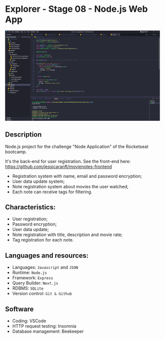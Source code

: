 # Explorer - Stage 08 - Node.js Web App

![preview](https://github.com/jessicaranft/movienotes-backend/blob/main/.github/preview.png)

## Description
Node.js project for the challenge "Node Application" of the Rocketseat bootcamp.

It's the back-end for user registration.
See the front-end here: https://github.com/jessicaranft/movienotes-frontend

- Registration system with name, email and password encryption;
- User data update system;
- Note registration system about movies the user watched;
- Each note can receive tags for filtering.

## Characteristics:
- User registration;
- Password encryption;
- User data update;
- Note registration with title, description and movie rate;
- Tag registration for each note.

## Languages and resources:

- Languages: `Javascript` and `JSON`
- Runtime: `Node.js`
- Framework: `Express`
- Query Builder: `Next.js`
- RDBMS: `SQLite`
- Version control: `Git & Github`

## Software

- Coding: VSCode
- HTTP request testing: Insomnia
- Database management: Beekeeper